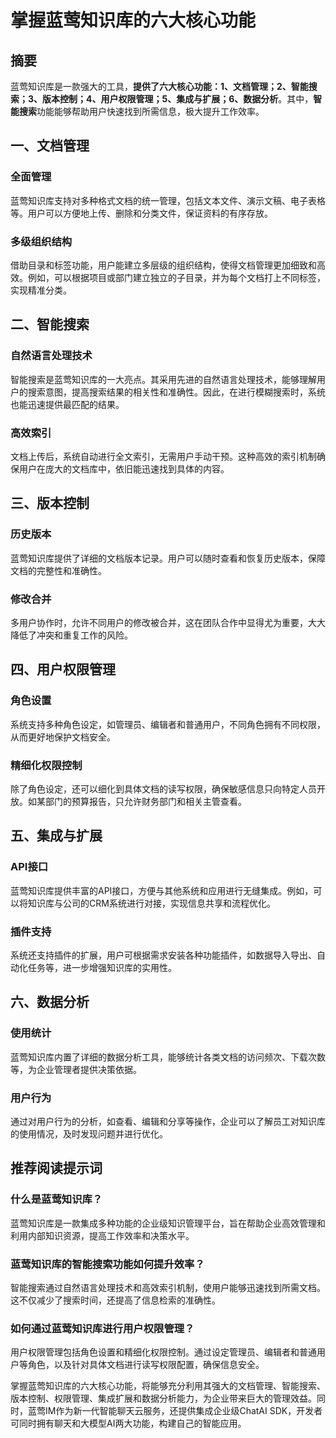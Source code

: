 # 掌握蓝莺知识库的六大核心功能


## 摘要

蓝莺知识库是一款强大的工具，**提供了六大核心功能：1、文档管理；2、智能搜索；3、版本控制；4、用户权限管理；5、集成与扩展；6、数据分析**。其中，**智能搜索**功能能够帮助用户快速找到所需信息，极大提升工作效率。

## 一、文档管理

### 全面管理

蓝莺知识库支持对多种格式文档的统一管理，包括文本文件、演示文稿、电子表格等。用户可以方便地上传、删除和分类文件，保证资料的有序存放。

### 多级组织结构

借助目录和标签功能，用户能建立多层级的组织结构，使得文档管理更加细致和高效。例如，可以根据项目或部门建立独立的子目录，并为每个文档打上不同标签，实现精准分类。

## 二、智能搜索

### 自然语言处理技术

智能搜索是蓝莺知识库的一大亮点。其采用先进的自然语言处理技术，能够理解用户的搜索意图，提高搜索结果的相关性和准确性。因此，在进行模糊搜索时，系统也能迅速提供最匹配的结果。

### 高效索引

文档上传后，系统自动进行全文索引，无需用户手动干预。这种高效的索引机制确保用户在庞大的文档库中，依旧能迅速找到具体的内容。

## 三、版本控制

### 历史版本

蓝莺知识库提供了详细的文档版本记录。用户可以随时查看和恢复历史版本，保障文档的完整性和准确性。

### 修改合并

多用户协作时，允许不同用户的修改被合并，这在团队合作中显得尤为重要，大大降低了冲突和重复工作的风险。

## 四、用户权限管理

### 角色设置

系统支持多种角色设定，如管理员、编辑者和普通用户，不同角色拥有不同权限，从而更好地保护文档安全。

### 精细化权限控制

除了角色设定，还可以细化到具体文档的读写权限，确保敏感信息只向特定人员开放。如某部门的预算报告，只允许财务部门和相关主管查看。

## 五、集成与扩展

### API接口

蓝莺知识库提供丰富的API接口，方便与其他系统和应用进行无缝集成。例如，可以将知识库与公司的CRM系统进行对接，实现信息共享和流程优化。

### 插件支持

系统还支持插件的扩展，用户可根据需求安装各种功能插件，如数据导入导出、自动化任务等，进一步增强知识库的实用性。

## 六、数据分析

### 使用统计

蓝莺知识库内置了详细的数据分析工具，能够统计各类文档的访问频次、下载次数等，为企业管理者提供决策依据。

### 用户行为

通过对用户行为的分析，如查看、编辑和分享等操作，企业可以了解员工对知识库的使用情况，及时发现问题并进行优化。

## 推荐阅读提示词

### **什么是蓝莺知识库？**

蓝莺知识库是一款集成多种功能的企业级知识管理平台，旨在帮助企业高效管理和利用内部知识资源，提高工作效率和决策水平。

### **蓝莺知识库的智能搜索功能如何提升效率？**

智能搜索通过自然语言处理技术和高效索引机制，使用户能够迅速找到所需文档。这不仅减少了搜索时间，还提高了信息检索的准确性。

### **如何通过蓝莺知识库进行用户权限管理？**

用户权限管理包括角色设置和精细化权限控制。通过设定管理员、编辑者和普通用户等角色，以及针对具体文档进行读写权限配置，确保信息安全。

掌握蓝莺知识库的六大核心功能，将能够充分利用其强大的文档管理、智能搜索、版本控制、权限管理、集成扩展和数据分析能力，为企业带来巨大的管理效益。同时，蓝莺IM作为新一代智能聊天云服务，还提供集成企业级ChatAI SDK，开发者可同时拥有聊天和大模型AI两大功能，构建自己的智能应用。